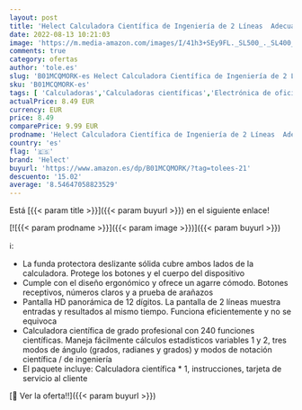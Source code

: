 ```yaml
---
layout: post
title: 'Helect Calculadora Científica de Ingeniería de 2 Líneas  Adecuada Compatible Escuelas y Negocios  Negro'
date: 2022-08-13 10:21:03
image: 'https://m.media-amazon.com/images/I/41h3+SEy9FL._SL500_._SL400_.jpg'
comments: true
category: ofertas
author: 'tole.es'
slug: 'B01MCQMORK-es Helect Calculadora Científica de Ingeniería de 2 Líneas...'
sku: 'B01MCQMORK-es'
tags: [ 'Calculadoras','Calculadoras científicas','Electrónica de oficina','Oficina y papelería','calculadora','helect','🇪🇸', ]
actualPrice: 8.49 EUR
currency: EUR
price: 8.49
comparePrice: 9.99 EUR
prodname: 'Helect Calculadora Científica de Ingeniería de 2 Líneas  Adecuada Compatible Escuelas y Negocios  Negro'
country: 'es'
flag: '🇪🇸'
brand: 'Helect'
buyurl: 'https://www.amazon.es/dp/B01MCQMORK/?tag=tolees-21'
descuento: '15.02'
average: '8.54647058823529'
---
```


Está [{{< param title >}}]({{< param buyurl >}}) en el siguiente enlace!

[![{{< param prodname >}}]({{< param image >}})]({{< param buyurl >}})

ℹ️:

- La funda protectora deslizante sólida cubre ambos lados de la calculadora. Protege los botones y el cuerpo del dispositivo
- Cumple con el diseño ergonómico y ofrece un agarre cómodo. Botones receptivos, números claros y a prueba de arañazos
- Pantalla HD panorámica de 12 dígitos. La pantalla de 2 líneas muestra entradas y resultados al mismo tiempo. Funciona eficientemente y no se equivoca
- Calculadora científica de grado profesional con 240 funciones científicas. Maneja fácilmente cálculos estadísticos variables 1 y 2, tres modos de ángulo (grados, radianes y grados) y modos de notación científica / de ingeniería
- El paquete incluye: Calculadora científica * 1, instrucciones, tarjeta de servicio al cliente

[🛒 Ver la oferta!!]({{< param buyurl >}})

